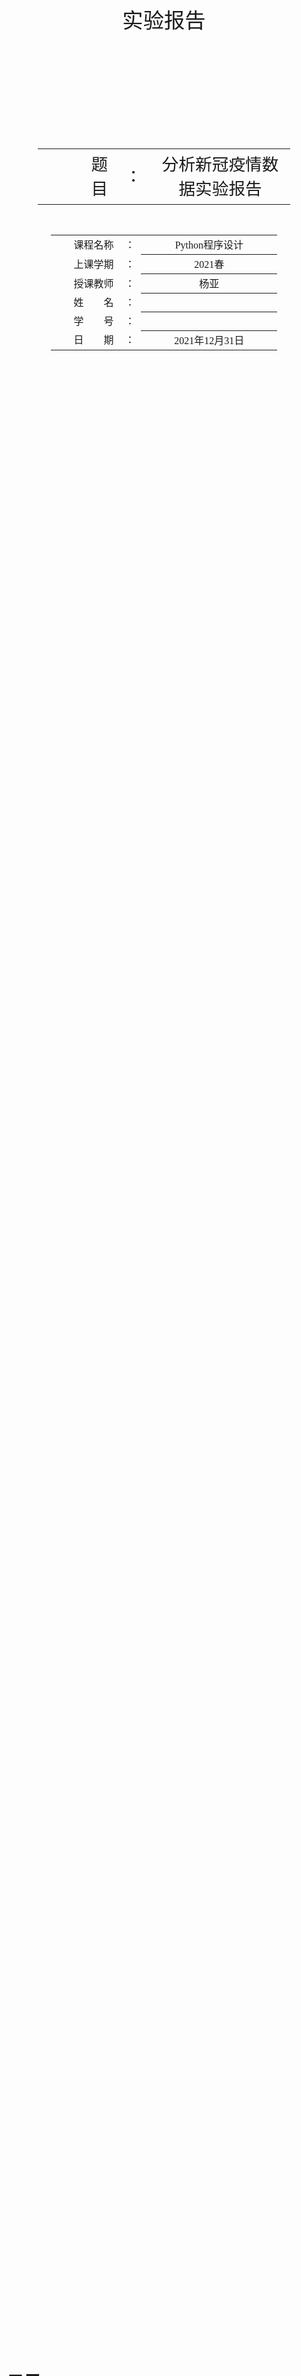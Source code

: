 <div class="cover" style="page-break-after:always;font-family:方正公文仿宋;width:100%;height:100%;border:none;margin: 0 auto;text-align:center;">
    </br></br></br>
    <div style="width:70%;margin: 0 auto;height:0;padding-bottom:10%;">
        </br>
        <img src="buptname.png" alt="校名" style="width:100%;"/>
    </div>
    </br></br></br></br>
    <span style="font-family:华文黑体Bold;text-align:center;font-size:25pt;margin: 10pt auto;line-height:30pt;">实验报告</span>
    </br></br>
    <div style="width:20%;margin: 0 auto;height:0;padding-bottom:30%;">
        <img src="buptseal.png" alt="校徽" style="width:100%;"/>
	</div>
    </br>
    <table style="border:none;text-align:center;width:80%;font-family:仿宋;font-size:24px; margin: 0 auto;">
    <tbody style="font-family:方正公文仿宋;font-size:20pt;">
    	<tr style="font-weight:normal;"> 
    		<td style="width:20%;text-align:right;">题　　目</td>
    		<td style="width:2%">：</td> 
    		<td style="width:45%;font-weight:normal;border-bottom: 1px solid;text-align:center;font-family:华文仿宋"> 分析新冠疫情数据实验报告</td>     </tr>
    </tbody>              
    </table>
	</br></br></br>
    <table style="border:none;text-align:center;width:72%;font-family:仿宋;font-size:14px; margin: 0 auto;">
    <tbody style="font-family:方正公文仿宋;font-size:12pt;">
    	<tr style="font-weight:normal;"> 
    		<td style="width:20%;text-align:right;">课程名称</td>
    		<td style="width:2%">：</td> 
    		<td style="width:40%;font-weight:normal;border-bottom: 1px solid;text-align:center;font-family:华文仿宋"> Python程序设计</td>     </tr>
    	<tr style="font-weight:normal;"> 
    		<td style="width:20%;text-align:right;">上课学期</td>
    		<td style="width:2%">：</td> 
    		<td style="width:40%;font-weight:normal;border-bottom: 1px solid;text-align:center;font-family:华文仿宋"> 2021春</td>     </tr>
    	<tr style="font-weight:normal;"> 
    		<td style="width:20%;text-align:right;">授课教师</td>
    		<td style="width:2%">：</td> 
    		<td style="width:40%;font-weight:normal;border-bottom: 1px solid;text-align:center;font-family:华文仿宋">杨亚 </td>     </tr>
    	<tr style="font-weight:normal;"> 
    		<td style="width:20%;text-align:right;">姓　　名</td>
    		<td style="width:2%">：</td> 
    		<td style="width:40%;font-weight:normal;border-bottom: 1px solid;text-align:center;font-family:华文仿宋"> </td></tr>
    	<tr style="font-weight:normal;"> 
    		<td style="width:20%;text-align:right;">学　　号</td>
    		<td style="width:2%">：</td> 
    		<td style="width:40%;font-weight:normal;border-bottom: 1px solid;text-align:center;font-family:华文仿宋"> </td></tr>
    	<tr style="font-weight:normal;"> 
    		<td style="width:20%;text-align:right;">日　　期</td>
    		<td style="width:2%">：</td> 
    		<td style="width:40%;font-weight:normal;border-bottom: 1px solid;text-align:center;font-family:华文仿宋">2021年12月31日</td>     </tr>
    </tbody>              
    </table>
	</br></br></br></br></br>
</div>




<!-- 注释语句：导出PDF时会在这里分页 -->

# 目录

[TOC]

## 实验内容

​		找一个有全球新冠病毒数据的网站，爬取其中的数据（禁止使用数据接口直接获取数据）。
​		要求爬取从 2021 年 12 月 5 日开始的连续 15 天的数据，国家数不少于 100 个。

## 数据来源

​		新冠病毒数据网址 URL：https://ourworldindata.org/coronavirus-data 
​		新冠疫苗数据网址 URL：https://ourworldindata.org/covid-vaccinations?country=OWID_WRL
​		首页截图：
![](C:\Users\chunk\Documents\Repositories\COVID19DataAnalyze\首页.png)

![](C:\Users\chunk\Documents\Repositories\COVID19DataAnalyze\首页2.png)

## 数据分析和展示

### 15 天中全球新冠疫情的总体变化趋势(totCase.py)

![](C:\Users\chunk\Documents\Repositories\COVID19DataAnalyze\figure1.png)

### 15 天中每日新增确诊数累计排名前 10 个国家的每日新增确诊数据(newCase.py)

#### 15 天中每日新增确诊数累计排名前 10 个国家

```
country,0
United States,1790000
United Kingdom,900000
France,710000
Germany,610000
Russia,410000
Poland,290000
South Africa,280000
Italy,280000
Turkey,270000
Spain,260000
```

#### 每日新增确诊数据的曲线图

![](C:\Users\chunk\Documents\Repositories\COVID19DataAnalyze\figure2.png)

### 累计确诊数排名前 10 的国家名称及其数量(totCaseTop10.py)

```
,country,totCase,date
8,United States,50890000,2021-12-19
10,India,34750000,2021-12-19
11,Brazil,22220000,2021-12-19
12,United Kingdom,11380000,2021-12-19
13,Russia,10040000,2021-12-19
15,Turkey,9170000,2021-12-19
16,France,8670000,2021-12-19
17,Germany,6810000,2021-12-19
18,Iran,6170000,2021-12-19
19,Spain,5460000,2021-12-19
```

![](C:\Users\chunk\Documents\Repositories\COVID19DataAnalyze\figure3.png)

### 各个国家的累计确诊人数的比例(totCastProportion.py)

用饼图展示各个国家的累计确诊人数的比例（爬取的所有国家 ，数据较小的国家可以合并处理）

![](C:\Users\chunk\Documents\Repositories\COVID19DataAnalyze\figure4.png)

### 累计确诊人数占国家总人口比例最高的 10 个国家(caseRate.py)

![](C:\Users\chunk\Documents\Repositories\COVID19DataAnalyze\figure5.png)

​		单位为每百万⼈确诊⼈数。

### 疫苗接种情况（vaccineMap.py）

​		疫苗接种情况（至少接种了一针及以上），请用地图形式展示；

![](C:\Users\chunk\Documents\Repositories\COVID19DataAnalyze\figure13.png)

### 疫苗接种率（累计疫苗接种/人数国家人数 ）最低的 10 个国家(vaccineRateLow.py)

![](C:\Users\chunk\Documents\Repositories\COVID19DataAnalyze\figure6.png)

### 全球 GDP 前十名国家的累计确诊人数箱型图(totCaseInCDPTop10.py)

![](C:\Users\chunk\Documents\Repositories\COVID19DataAnalyze\figure7.png)

### 死亡率最高的 10 个国家(fatalityRate.py)

![](C:\Users\chunk\Documents\Repositories\COVID19DataAnalyze\figure8.png)

### 其它你希望分析和展示的数据 
以上图形应包括完整的坐标、刻度、标签、图例等 ，如有必要请配上说明文字，对图中的内容进行解释。

#### 累计确诊人数占国家总人口比例最低的 10 个国家(caseRateLow10.py)

![](C:\Users\chunk\Documents\Repositories\COVID19DataAnalyze\figure9.png)

#### 疫苗接种率（累计疫苗接种/人数国家人数 ）最高的 10 个国家（vaccineRateTop.py）

![](C:\Users\chunk\Documents\Repositories\COVID19DataAnalyze\figure10.png)

#### 死亡率最低的 10 个国家（fatalityRateLow.py）

![](C:\Users\chunk\Documents\Repositories\COVID19DataAnalyze\figure11.png)

## 全世界应对新冠疫情最好的 10 个国家

​		根据以上数据， 列出全世界应对新冠疫情最好的 10 个国家，并说明你的理由。

​		中国确诊人数占国家总人口比例低，疫苗接种率（累计疫苗接种/人数国家人数 ）高，当之无愧对新冠疫情最好的 10 个国家之一。

​		世界主要国家中还有墨西哥确诊率低，阿联酋、古巴、葡萄牙、新加坡、韩国等确诊率低，格陵兰岛、冰岛、老挝、阿联酋等死亡率低。

​		所以全世界应对新冠疫情最好的 10 个国家是：中国、墨西哥、阿联酋、古巴、葡萄牙、新加坡、韩国、格陵兰岛、冰岛、老挝。

## 预测(totCasePred.py)

​		针对全球累计确诊数，利用前 10 天采集到的数据做后 5 天的预测，并与实际数据进行对比。说明你预测的方法，并分析与实际数据的差距和原因。

​		使用 sklearn 中的 linear_model 线性回归模型对确诊数进行预测，真实数据为蓝色点，预测值为红色叉，可以发现预测值比真实值要小一些，产生差距的原因是线性回归模型是比较简单的模型，无法对如此复杂的全球累计确诊数进行精确的预测，现在的预测值已经非常接近真实值。

![](C:\Users\chunk\Documents\Repositories\COVID19DataAnalyze\figure12.png)

## 源程序

### 爬虫

#### spider.py

```python
import scrapy
import re
from covid19.items import MyItem # 从 items.py 中引入 MyItem 对象

class mySpider(scrapy.spiders.Spider):
    name = "covid19" # 爬虫的名字是 covid19
    allow_domains = ['https://ourworldindata.org/explorers/'] # 允许爬取的网站域名
    # totCase
    start_urls = ['https://ourworldindata.org/explorers/'\
       'coronavirus-data-explorer?tab=table&zoomToSelection=true&time=2021-12-' + str(date).zfill(2) +
       '&facet=none&pickerSort=desc&pickerMetric=total_vaccinations_per_hundred&'\
       'Metric=Confirmed+cases&Interval=Cumulative&Relative+to+Population=false&'\
       'Color+by+test+positivity=false' for date in range(5, 20)] #爬取5~19⽇数据
    
    # caseRate
    #start_urls = ['https://ourworldindata.org/explorers/'\
    #    'coronavirus-data-explorer?tab=table&time=2021-12-19&facet=none&'\
    #    'Metric=Confirmed+cases&Interval=Cumulative&Relative+to+Population=true&Color+by+test+positivity=false']
    
    # vaccineRate
    #start_urls = ['https://ourworldindata.org/explorers/'\
    #    'coronavirus-data-explorer?tab=table&time=2021-12-19&facet=none&'\
    #    'Metric=People+vaccinated&Interval=Cumulative&Relative+to+Population=true&Color+by+test+positivity=false']

    # fatalityRate
    #start_urls = ['https://ourworldindata.org/explorers/'\
    #    'coronavirus-data-explorer?tab=table&time=2021-12-19&facet=none&'\
    #    'uniformYAxis=0&pickerSort=asc&pickerMetric=location&Metric=Case+fatality+rate&Interval=Cumulative&Relative+to+Population=true&Color+by+test+positivity=false&country=~OWID_WRL']
    
    def parse(self, response):
        item = MyItem()
        for each in response.xpath('/html/body/main/div/div[3]/div/div[1]/div/table/tbody/tr'):
            item['country'] = each.xpath('td[1]/text()').get()
            # totCase
            
            item['totCase'] = each.xpath('td[2]/text()').get().replace(',', '') #去除逗号
            if re.search('million', item['totCase']): #将million转换为数字概念的1e6
                item['totCase'] = item['totCase'].replace(' million', '')
                item['totCase'] = int(float(item['totCase']) * 1000000)
            else:
                item['totCase'] = int(item['totCase'])
            
            # caseRate
            # item['caseRate'] = float(each.xpath('td[2]/text()').get().replace(',', '')) #去除逗号
            # vaccineRate
            #item['vaccineRate'] = each.xpath('td[2]/text()').get()
            #if item['vaccineRate'] == None: # 没有接种疫苗的国家或地区不考虑
            #    continue
            #item['vaccineRate'] = item['vaccineRate'].replace('"', '')
            # fatalityRate
            #item['fatalityRate'] = each.xpath('td[2]/text()').get()
            #if item['fatalityRate'] == None: #没有死亡率的国家认为是0%
            #    item['fatalityRate'] = '0.00%'
            
            item['date'] = re.findall(".*time=(.*?)&.*", response.url)[0] #获取爬取的⽇期
            yield item
```

#### items.py

```python
# Define here the models for your scraped items
#
# See documentation in:
# https://docs.scrapy.org/en/latest/topics/items.html

import scrapy

class MyItem(scrapy.Item):
    # define the fields for your item here like:
    # name = scrapy.Field()
    country = scrapy.Field() #国家或地区名
    date = scrapy.Field() #⽇期
    # totCase
    totCase = scrapy.Field() #累计确诊病例
    # caseRate
    #caseRate = scrapy.Field() #确诊病例占总⼈⼝⽐
    # vaccineRate
    #vaccineRate = scrapy.Field() #接种⾄少⼀针疫苗⼈数占总⼈⼝⽐
    # fatalityRate
    #fatalityRate = scrapy.Field() #死亡率
    pass
```

#### middlewares.py

```
# Define here the models for your spider middleware
#
# See documentation in:
# https://docs.scrapy.org/en/latest/topics/spider-middleware.html

from scrapy import signals

# useful for handling different item types with a single interface
from itemadapter import is_item, ItemAdapter
from selenium import webdriver
from scrapy.http import HtmlResponse
from time import sleep

class Covid19SpiderMiddleware:
    # Not all methods need to be defined. If a method is not defined,
    # scrapy acts as if the spider middleware does not modify the
    # passed objects.

    @classmethod
    def from_crawler(cls, crawler):
        # This method is used by Scrapy to create your spiders.
        s = cls()
        crawler.signals.connect(s.spider_opened, signal=signals.spider_opened)
        return s

    def process_spider_input(self, response, spider):
        # Called for each response that goes through the spider
        # middleware and into the spider.

        # Should return None or raise an exception.
        return None

    def process_spider_output(self, response, result, spider):
        # Called with the results returned from the Spider, after
        # it has processed the response.

        # Must return an iterable of Request, or item objects.
        for i in result:
            yield i

    def process_spider_exception(self, response, exception, spider):
        # Called when a spider or process_spider_input() method
        # (from other spider middleware) raises an exception.

        # Should return either None or an iterable of Request or item objects.
        pass

    def process_start_requests(self, start_requests, spider):
        # Called with the start requests of the spider, and works
        # similarly to the process_spider_output() method, except
        # that it doesn’t have a response associated.

        # Must return only requests (not items).
        for r in start_requests:
            yield r

    def spider_opened(self, spider):
        spider.logger.info('Spider opened: %s' % spider.name)


class Covid19DownloaderMiddleware:
    # Not all methods need to be defined. If a method is not defined,
    # scrapy acts as if the downloader middleware does not modify the
    # passed objects.

    @classmethod
    def from_crawler(cls, crawler):
        # This method is used by Scrapy to create your spiders.
        s = cls()
        crawler.signals.connect(s.spider_opened, signal=signals.spider_opened)
        return s

    def process_request(self, request, spider):
        # Called for each request that goes through the downloader
        # middleware.

        # Must either:
        # - return None: continue processing this request
        # - or return a Response object
        # - or return a Request object
        # - or raise IgnoreRequest: process_exception() methods of
        #   installed downloader middleware will be called

        options = webdriver.ChromeOptions() 
        options.add_argument('--headless')
        options.add_argument("--ignore-certificate-error")
        options.add_argument("--ignore-ssl-errors")
        driver = webdriver.Chrome(chrome_options=options)
        driver.get(request.url)
        driver.implicitly_wait(120)
        sleep(10)
        html = driver.page_source
        return HtmlResponse(url=driver.current_url, body=html, request=request, encoding='utf-8')

    def process_response(self, request, response, spider):
        # Called with the response returned from the downloader.

        # Must either;
        # - return a Response object
        # - return a Request object
        # - or raise IgnoreRequest
        return response

    def process_exception(self, request, exception, spider):
        # Called when a download handler or a process_request()
        # (from other downloader middleware) raises an exception.

        # Must either:
        # - return None: continue processing this exception
        # - return a Response object: stops process_exception() chain
        # - return a Request object: stops process_exception() chain
        pass

    def spider_opened(self, spider):
        spider.logger.info('Spider opened: %s' % spider.name)

```

#### pipelines.py

```python
from itemadapter import ItemAdapter
import json

class MyPipeline:
    def open_spider(self, spider):
        try:
            self.file = open('totCase.json', 'w', encoding='utf-8')
            #self.file = open('caseRate.json', 'w', encoding='utf-8')
            #self.file = open('vaccineRate.json', 'w', encoding='utf-8')
            #self.file = open('fatalityRate.json', 'w', encoding='utf-8')
            self.file.write('[')
        except Exception as err:
            print(err)

    def process_item(self, item, spider):
        dict_item = dict(item) #⽣成字典对象
        json_str = json.dumps(dict_item, ensure_ascii=False) + ",\n" #⽣成json串
        self.file.write(json_str) #将json串写⼊到⽂件中
        return item

    def close_spider(self, spider):
        self.file.write(']')
        self.file.close() #关闭⽂件
```

#### settings.py

```python
# Scrapy settings for covid19 project
#
# For simplicity, this file contains only settings considered important or
# commonly used. You can find more settings consulting the documentation:
#
#     https://docs.scrapy.org/en/latest/topics/settings.html
#     https://docs.scrapy.org/en/latest/topics/downloader-middleware.html
#     https://docs.scrapy.org/en/latest/topics/spider-middleware.html

BOT_NAME = 'covid19'

SPIDER_MODULES = ['covid19.spiders']
NEWSPIDER_MODULE = 'covid19.spiders'


# Crawl responsibly by identifying yourself (and your website) on the user-agent
#USER_AGENT = 'covid19 (+http://www.yourdomain.com)'

# Obey robots.txt rules
# ROBOTSTXT_OBEY = True
ROBOTSTXT_OBEY = False

# Configure maximum concurrent requests performed by Scrapy (default: 16)
#CONCURRENT_REQUESTS = 32

# Configure a delay for requests for the same website (default: 0)
# See https://docs.scrapy.org/en/latest/topics/settings.html#download-delay
# See also autothrottle settings and docs
DOWNLOAD_DELAY = 3
# The download delay setting will honor only one of:
#CONCURRENT_REQUESTS_PER_DOMAIN = 16
#CONCURRENT_REQUESTS_PER_IP = 16

# Disable cookies (enabled by default)
#COOKIES_ENABLED = False

# Disable Telnet Console (enabled by default)
#TELNETCONSOLE_ENABLED = False

# Override the default request headers:
#DEFAULT_REQUEST_HEADERS = {
#   'Accept': 'text/html,application/xhtml+xml,application/xml;q=0.9,*/*;q=0.8',
#   'Accept-Language': 'en',
#}

# Enable or disable spider middlewares
# See https://docs.scrapy.org/en/latest/topics/spider-middleware.html
# SPIDER_MIDDLEWARES = {
#     'covid19.middlewares.Covid19SpiderMiddleware': 543,
# }

# Enable or disable downloader middlewares
# See https://docs.scrapy.org/en/latest/topics/downloader-middleware.html
DOWNLOADER_MIDDLEWARES = {
    'covid19.middlewares.Covid19DownloaderMiddleware': 543,
}

# Enable or disable extensions
# See https://docs.scrapy.org/en/latest/topics/extensions.html
#EXTENSIONS = {
#    'scrapy.extensions.telnet.TelnetConsole': None,
#}

# Configure item pipelines
# See https://docs.scrapy.org/en/latest/topics/item-pipeline.html
#ITEM_PIPELINES = {
#    'covid19.pipelines.Covid19Pipeline': 300,
#}
ITEM_PIPELINES = {
    'covid19.pipelines.MyPipeline': 300,
}

# Enable and configure the AutoThrottle extension (disabled by default)
# See https://docs.scrapy.org/en/latest/topics/autothrottle.html
AUTOTHROTTLE_ENABLED = True
# The initial download delay
AUTOTHROTTLE_START_DELAY = 5
# The maximum download delay to be set in case of high latencies
AUTOTHROTTLE_MAX_DELAY = 60
# The average number of requests Scrapy should be sending in parallel to
# each remote server
AUTOTHROTTLE_TARGET_CONCURRENCY = 1.0
# Enable showing throttling stats for every response received:
#AUTOTHROTTLE_DEBUG = False

# Enable and configure HTTP caching (disabled by default)
# See https://docs.scrapy.org/en/latest/topics/downloader-middleware.html#httpcache-middleware-settings
#HTTPCACHE_ENABLED = True
#HTTPCACHE_EXPIRATION_SECS = 0
#HTTPCACHE_DIR = 'httpcache'
#HTTPCACHE_IGNORE_HTTP_CODES = []
#HTTPCACHE_STORAGE = 'scrapy.extensions.httpcache.FilesystemCacheStorage'

```

### 数据处理及展示

#### totCase.py

```python
#%%
import pandas as pd
totCase = pd.read_json('./covid19/totCase.json')
totCaseWrold =  totCase.loc[totCase['country'] == 'World'].drop(columns=['country']).set_index('date')
totCaseWrold.plot(marker='.', grid=True)
# %%

```

#### newCase.py

```python
#%%
import pandas as pd
totCase = pd.read_json('./covid19/totCase.json')
newCase = totCase.groupby('country')['totCase'].agg(['min','max'])
newCase = (newCase['max'] - newCase['min']).sort_values(ascending=False)
print(newCase)
newCase.to_csv('newCase.csv', index=True)
newCases = []
countrys = ['United States','United Kingdom','France','Germany','Russia','Poland','South Africa','Italy','Turkey','Spain']
for country in countrys:
    newCase = totCase.loc[totCase['country'] == country]
    newCase = newCase.drop(columns=['country']).set_index('date')
    newCase = newCase.loc[['2021-12-' + str(date).zfill(2) for date in range(6, 20)]].reset_index(drop=True). \
        subtract(newCase.loc[['2021-12-' + str(date).zfill(2) for date in range(5, 19)]].reset_index(drop=True))
    newCase = newCase.rename({'totCase':country}, axis=1)
    newCases.append(newCase)
df = pd.concat(newCases)
df.plot(title='new case in 10 country', marker='.', grid=True)
# %%

```

#### totCaseTop10.py

```python
#%%
import pandas as pd
totCase = pd.read_json('./covid19/totCase.json')
totCaseTop =  totCase.loc[totCase['date'] == '2021-12-19'].sort_values(by=['totCase'], ascending=False).reset_index(drop=True)
print(totCaseTop)
totCaseTop.to_csv('totCaseTop10.csv', index=True)
Top10Country = ["United States","India","Brazil","United Kingdom","Russia","Turkey","France","Germany","Iran","Spain"]
totCaseTop10 = totCaseTop.loc[totCaseTop['country'].isin(Top10Country)]
totCaseTop10 = totCaseTop10.set_index('country')[['totCase']]
print(totCaseTop10)
totCaseTop10.plot.bar(title='top 10 tot case country', grid=True)
# %%

```

#### totCastProportion.py

```python
#%%
import pandas as pd
totCase = pd.read_json('./covid19/totCase.json')
totCaseTop =  totCase.loc[totCase['date'] == '2021-12-19'].sort_values(by=['totCase'], ascending=False).reset_index(drop=True).set_index('country')[['totCase']]
dropList = ['World', 'High income', 'Upper middle income', 'Asia', 'Europe', 'Lower middle income', 'North America', 'European Union', 'South America', 'Africa']
totCaseTop = totCaseTop.drop(dropList, axis=0).reset_index()
totCaseCount = totCaseTop.loc[0:10,:]
totCaseCount = totCaseCount.set_index('country')
totCaseCount.loc['other'] = totCaseTop.loc[10:,:].sum(axis=1)
totCaseCount.plot.pie(title='tot case pie in country', y='totCase', figsize=(5, 5))
# %%

```

#### caseRate.py

```python
#%%
import pandas as pd
caseRate = pd.read_json('./covid19/caseRate.json')
caseRateTop = caseRate.sort_values(by=['caseRate'], ascending=False).set_index('country')
print(caseRateTop)
dropList = ['World', 'High income', 'Upper middle income', 'Asia', 'Europe', 'Lower middle income', 'North America', 'European Union', 'South America', 'Africa']
caseRateTop = caseRateTop.drop(dropList, axis=0).reset_index().loc[0:10,:].set_index('country')[['caseRate']]
caseRateTop.plot.bar(title='top 10 case rate country', grid=True)
# %%

```

#### vaccineMap.py

```python
#%%
import pandas as pd
from pyecharts import options as opts
from pyecharts.charts import Map
import imgkit
vaccineRate = pd.read_json('./covid19/vaccineRate.json')
print(vaccineRate)
for i in vaccineRate.index:
    vaccineRate['vaccineRate'][i] = float(vaccineRate['vaccineRate'][i].replace('%', ''))
vaccineRate = vaccineRate.sort_values(by=['vaccineRate'], ascending=False).set_index('country')
dropList = ['World', 'High income', 'Upper middle income', 'Asia', 'Europe', 'Lower middle income', 'North America', 'European Union', 'South America', 'Africa']
vaccineRate = vaccineRate.drop(dropList, axis=0)[['vaccineRate']].reset_index()

countries = list([vaccineRate['country'][i] for i in vaccineRate.index])
vaccineRates = list([vaccineRate['vaccineRate'][i] for i in vaccineRate.index])
map = Map(init_opts=opts.InitOpts(width='100%', height='1200px'))
map.add("vaccineRate", [list(z) for z in zip(countries, vaccineRates)], 'world')
map.set_global_opts(
    title_opts=opts.TitleOpts(title='World VaccineRate'), #标题
    visualmap_opts=opts.VisualMapOpts(min_=0,max_=100)) #热⼒图数值区间
map.set_series_opts(label_opts=opts.LabelOpts(is_show=True)) #热⼒图图例
map.render("map.html") #导出html
imgkit.from_file('./map.html', './map.jpg')
# %%

```

#### vaccineRateLow.py

```python
#%%
import pandas as pd
vaccineRate = pd.read_json('./covid19/vaccineRate.json')
print(vaccineRate)
for i in vaccineRate.index:
    vaccineRate['vaccineRate'][i] = float(vaccineRate['vaccineRate'][i].replace('%', ''))
vaccineRateLow = vaccineRate.sort_values(by=['vaccineRate']).set_index('country')
dropList = ['World', 'High income', 'Upper middle income', 'Asia', 'Europe', 'Lower middle income', 'North America', 'European Union', 'South America', 'Africa']
vaccineRateLow = vaccineRateLow.drop(dropList, axis=0).reset_index().loc[0:10,:].set_index('country')[['vaccineRate']]
vaccineRateLow.plot.bar(title='low 10 vaccine rate country', grid=True)
# %%

```

#### totCaseInCDPTop10.py

```python
#%%
import pandas as pd
caseRate = pd.read_json('./covid19/totCase.json')
GDPTop10 = ['United States', 'China', 'Japan', 'Germany', 'United Kingdom', 'India', 'France', 'Italy', 'Canada', 'South Korea']
caseRate = caseRate.loc[caseRate['date'] == '2021-12-19']
caseRate = caseRate.loc[caseRate['country'].isin(GDPTop10)]
print(caseRate)
caseRate = caseRate.set_index('country')['totCase']
caseRate.plot.box(title='case rate in GDP top 10 country', grid=True)
# %%

```

#### fatalityRate.py

```python
#%%
import pandas as pd
fatalityRate = pd.read_json('./covid19/fatalityRate.json')
for i in fatalityRate.index:
    fatalityRate['fatalityRate'][i] = float(fatalityRate['fatalityRate'][i].replace('%', ''))
fatalityRateTop =  fatalityRate.sort_values(by=['fatalityRate'], ascending=False).reset_index(drop=True).set_index('country')
dropList = ['World', 'High income', 'Upper middle income', 'Asia', 'Europe', 'Lower middle income', 'North America', 'European Union', 'South America', 'Africa']
fatalityRateTop = fatalityRateTop.drop(dropList, axis=0).reset_index().loc[0:10,:].set_index('country')[['fatalityRate']]
fatalityRateTop.plot.bar(title='top 10 fatality rate country', grid=True)
# %%

```

#### caseRateLow10.py

```python
#%%
import pandas as pd
caseRate = pd.read_json('./covid19/caseRate.json')
caseRateLow = caseRate.sort_values(by=['caseRate']).set_index('country')
dropList = ['World', 'High income', 'Upper middle income', 'Asia', 'Europe', 'Lower middle income', 'North America', 'European Union', 'South America', 'Africa']
caseRateLow = caseRateLow.drop(dropList, axis=0).reset_index().loc[0:10,:].set_index('country')[['caseRate']]
caseRateLow.plot.bar(title='low 10 case rate country', grid=True)
# %%

```

#### vaccineRateTop.py

```python
#%%
import pandas as pd
vaccineRate = pd.read_json('./covid19/vaccineRate.json')
print(vaccineRate)
for i in vaccineRate.index:
    vaccineRate['vaccineRate'][i] = float(vaccineRate['vaccineRate'][i].replace('%', ''))
vaccineRateLow = vaccineRate.sort_values(by=['vaccineRate'], ascending=False).set_index('country')
dropList = ['World', 'High income', 'Upper middle income', 'Asia', 'Europe', 'Lower middle income', 'North America', 'European Union', 'South America', 'Africa']
vaccineRateLow = vaccineRateLow.drop(dropList, axis=0).reset_index().loc[0:10,:].set_index('country')[['vaccineRate']]
vaccineRateLow.plot.bar(title='top 10 vaccine rate country', grid=True)
# %%

```

#### fatalityRateLow.py

```python
#%%
import pandas as pd
fatalityRate = pd.read_json('./covid19/fatalityRate.json')
for i in fatalityRate.index:
    fatalityRate['fatalityRate'][i] = float(fatalityRate['fatalityRate'][i].replace('%', ''))
fatalityRateTop =  fatalityRate.sort_values(by=['fatalityRate']).reset_index(drop=True).set_index('country')
dropList = ['World', 'High income', 'Upper middle income', 'Asia', 'Europe', 'Lower middle income', 'North America', 'European Union', 'South America', 'Africa']
fatalityRateTop = fatalityRateTop.drop(dropList, axis=0).reset_index().loc[0:10,:].set_index('country')[['fatalityRate']]
fatalityRateTop.plot.bar(title='low 10 fatality rate country', grid=True)
# %%

```

#### totCasePred.py

```python
#%%
import pandas as pd
import numpy as np
from sklearn import linear_model
from matplotlib import pyplot as plt 
totCase = pd.read_json('./covid19/totCase.json')
for i in totCase.index:
    totCase['date'][i] = int(str(totCase['date'][i]).split(' ')[0].split('-')[2])
totCaseWrold =  totCase.loc[totCase['country'] == 'World'].drop(columns=['country']).sort_values('date').set_index('date')
x = []
y = []
plt.figure(figsize=(15, 10))
for i in totCaseWrold.index:
    x.append(i)
    y.append(totCaseWrold['totCase'][i])
date = x.copy()
x2 = x[10:]
x = x[:10]
y2 = y[10:]
y = y[:10]
plt.grid(True)
plt.plot(date, y + y2, marker='.', label='ground true')
for a,b in zip(date, y + y2):
    plt.text(a, b+1e5, '%.3f'%(b/1e8))
x2 = [_ for _ in range(15, 20)]
model = linear_model.LinearRegression()
model.fit(np.array(x).reshape(-1, 1), y)
y3 = model.predict(np.array(x2).reshape(-1, 1))
plt.scatter(date[10:], y3, c='red', marker='x', label='predict')
for a,b in zip(date[10:], y3):
    plt.text(a, b-3e5, '%.3f'%(b/1e8))
plt.legend(loc=2)
score = model.score(np.array(x2).reshape(-1, 1), y2)
plt.title('World Cumulative Predict, Score = ' + str('%.4f'%(score*100)) + '%')
plt.show()

#totCaseWrold.plot(title='tot case in world', marker='.', grid=True)
# %%

```

## 总结

​		通过爬虫得到新冠病毒和疫苗的数据并保存到 json 文件，使用 Python 的 Pandas 库对数据进行清洗、提取、排序和统计，然后使用 Dataframe 结构 plot 方法对数据进行可视化。要进行更进一步的可视化，可以使用 pyecharts 库绘制热力图。要利用现有的数据对未来进行预测，可以使用 Sklearn 库进行预测，该库包含了众多经典机器学习算法，可以很方便使用。

​		通过上述的工作，利用网络数据，可以让我们进一步分析和了解新冠疫情的情况，也能通过现有数据预测疫情的发展情况，有利于我们更好地应对疫情。通过这次实验，进一步熟悉了数据获取和分析的工具和方法，进一步加深了对 Python 的理解，受益匪浅。
